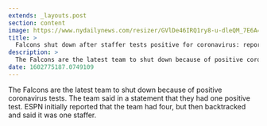 ```yaml
--- 
extends: _layouts.post 
section: content 
image: https://www.nydailynews.com/resizer/GVlDe46IRQ1ry8-u-dleQM_7E6A=/1200x0/top/cloudfront-us-east-1.images.arcpublishing.com/tronc/U5UDB6WUZ5AG3GKBCNNQWRXWJQ.jpg 
title: > 
  Falcons shut down after staffer tests positive for coronavirus: report 
description: > 
  The Falcons are the latest team to shut down because of positive coronavirus tests.The team said in a statement that they had one positive test.ESPN initially reported that the team had four, but then backtracked and said it was one staffer. 
date: 1602775187.0749109 
--- 
```

The Falcons are the latest team to shut down because of positive coronavirus tests. The team said in a statement that they had one positive test. ESPN initially reported that the team had four, but then backtracked and said it was one staffer.